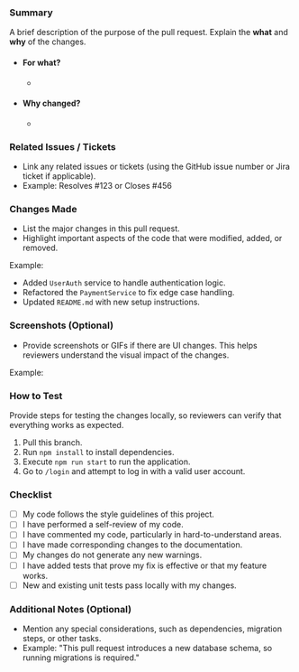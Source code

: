 ### Summary

A brief description of the purpose of the pull request. Explain the **what** and **why** of the changes.

- #### For what?

  -

- #### Why changed?
  -

### Related Issues / Tickets

- Link any related issues or tickets (using the GitHub issue number or Jira ticket if applicable).
- Example: Resolves #123 or Closes #456

### Changes Made

- List the major changes in this pull request.
- Highlight important aspects of the code that were modified, added, or removed.

Example:

- Added `UserAuth` service to handle authentication logic.
- Refactored the `PaymentService` to fix edge case handling.
- Updated `README.md` with new setup instructions.

### Screenshots (Optional)

- Provide screenshots or GIFs if there are UI changes. This helps reviewers understand the visual impact of the changes.

Example:

### How to Test

Provide steps for testing the changes locally, so reviewers can verify that everything works as expected.

1. Pull this branch.
2. Run `npm install` to install dependencies.
3. Execute `npm run start` to run the application.
4. Go to `/login` and attempt to log in with a valid user account.

### Checklist

- [ ] My code follows the style guidelines of this project.
- [ ] I have performed a self-review of my code.
- [ ] I have commented my code, particularly in hard-to-understand areas.
- [ ] I have made corresponding changes to the documentation.
- [ ] My changes do not generate any new warnings.
- [ ] I have added tests that prove my fix is effective or that my feature works.
- [ ] New and existing unit tests pass locally with my changes.

### Additional Notes (Optional)

- Mention any special considerations, such as dependencies, migration steps, or other tasks.
- Example: "This pull request introduces a new database schema, so running migrations is required."
